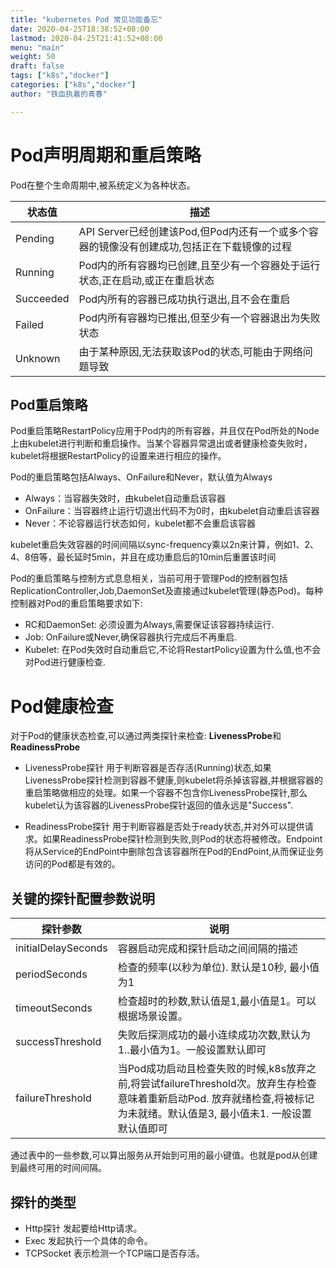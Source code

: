 ```yaml
---
title: "kubernetes Pod 常见功能备忘"
date: 2020-04-25T18:38:52+08:00
lastmod: 2020-04-25T21:41:52+08:00
menu: "main"
weight: 50
draft: false
tags: ["k8s","docker"]
categories: ["k8s","docker"]
author: "铁血执着的青春"

---
```


# Pod声明周期和重启策略
Pod在整个生命周期中,被系统定义为各种状态。

| 状态值    | 描述                                                         |
| --------- | ------------------------------------------------------------ |
| Pending   | API Server已经创建该Pod,但Pod内还有一个或多个容器的镜像没有创建成功,包括正在下载镜像的过程 |
| Running   | Pod内的所有容器均已创建,且至少有一个容器处于运行状态,正在启动,或正在重启状态 |
| Succeeded | Pod内所有的容器已成功执行退出,且不会在重启                   |
| Failed    | Pod内所有容器均已推出,但至少有一个容器退出为失败状态         |
| Unknown   | 由于某种原因,无法获取该Pod的状态,可能由于网络问题导致        |

## Pod重启策略
Pod重启策略RestartPolicy应用于Pod内的所有容器，并且仅在Pod所处的Node上由kubelet进行判断和重启操作。当某个容器异常退出或者健康检查失败时，kubelet将根据RestartPolicy的设置来进行相应的操作。

Pod的重启策略包括Always、OnFailure和Never，默认值为Always
* Always：当容器失效时，由kubelet自动重启该容器
* OnFailure：当容器终止运行切退出代码不为0时，由kubelet自动重启该容器
* Never：不论容器运行状态如何，kubelet都不会重启该容器

kubelet重启失效容器的时间间隔以sync-frequency乘以2n来计算，例如1、2、4、8倍等，最长延时5min，并且在成功重启后的10min后重置该时间

Pod的重启策略与控制方式息息相关，当前可用于管理Pod的控制器包括ReplicationController,Job,DaemonSet及直接通过kubelet管理(静态Pod)。每种控制器对Pod的重启策略要求如下:

* RC和DaemonSet: 必须设置为Always,需要保证该容器持续运行.
* Job: OnFailure或Never,确保容器执行完成后不再重启.
* Kubelet: 在Pod失效时自动重启它,不论将RestartPolicy设置为什么值,也不会对Pod进行健康检查.

# Pod健康检查
对于Pod的健康状态检查,可以通过两类探针来检查: **LivenessProbe**和**ReadinessProbe**
* LivenessProbe探针
用于判断容器是否存活(Running)状态,如果LivenessProbe探针检测到容器不健康,则kubelet将杀掉该容器,并根据容器的重启策略做相应的处理。如果一个容器不包含你LivenessProbe探针,那么kubelet认为该容器的LivenessProbe探针返回的值永远是"Success".

* ReadinessProbe探针
用于判断容器是否处于ready状态,并对外可以提供请求。如果ReadinessProbe探针检测到失败,则Pod的状态将被修改。Endpoint将从Service的EndPoint中删除包含该容器所在Pod的EndPoint,从而保证业务访问的Pod都是有效的。

## 关键的探针配置参数说明

| 探针参数            | 说明                                                         |
| ------------------- | ------------------------------------------------------------ |
| initialDelaySeconds | 容器启动完成和探针启动之间间隔的描述                         |
| periodSeconds       | 检查的频率(以秒为单位). 默认是10秒, 最小值为1                |
| timeoutSeconds      | 检查超时的秒数,默认值是1,最小值是1。可以根据场景设置。       |
| successThreshold    | 失败后探测成功的最小连续成功次数,默认为1..最小值为1。一般设置默认即可 |
| failureThreshold    | 当Pod成功启动且检查失败的时候,k8s放弃之前,将尝试failureThreshold次。放弃生存检查意味着重新启动Pod. 放弃就绪检查,将被标记为未就绪。默认值是3, 最小值未1. 一般设置默认值即可 |

通过表中的一些参数,可以算出服务从开始到可用的最小键值。也就是pod从创建到最终可用的时间间隔。

## 探针的类型
* Http探针 发起要给Http请求。
* Exec 发起执行一个具体的命令。
* TCPSocket 表示检测一个TCP端口是否存活。